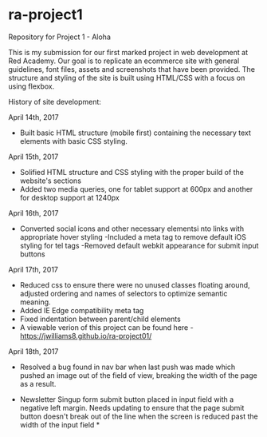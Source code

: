 # ra-project1
Repository for Project 1 - Aloha

This is my submission for our first marked project in web development at Red Academy. Our goal is to replicate an ecommerce site with general guidelines, font files, assets and screenshots that have been provided. The structure and styling of the site is built using HTML/CSS with a focus on using flexbox.

History of site development:

April 14th, 2017

- Built basic HTML structure (mobile first) containing the necessary text elements with basic CSS styling.

April 15th, 2017

- Solified HTML structure and CSS styling with the proper build of the website's sections
- Added two media queries, one for tablet support at 600px and another for desktop support at 1240px

April 16th, 2017

- Converted social icons and other necessary elementsi nto links with appropriate hover styling -Included a meta tag to remove default iOS styling for tel tags -Removed default webkit appearance for submit input buttons

April 17th, 2017

- Reduced css to ensure there were no unused classes floating around, adjusted ordering and names of selectors to optimize semantic meaning.
- Added IE Edge compatibility meta tag
- Fixed indentation between parent/child elements
- A viewable verion of this project can be found here - https://jwilliams8.github.io/ra-project01/

April 18th, 2017

- Resolved a bug found in nav bar when last push was made which pushed an image out of the field of view, breaking the width of the page as a result.
* Newsletter Singup form submit button placed in input field with a negative left margin. Needs updating to ensure that the page submit button doesn't break out of the line when the screen is reduced past the width of the input field *